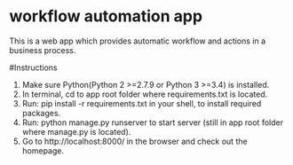 # workflow automation app
This is a web app which provides automatic workflow and actions in a business process.

#Instructions
1. Make sure Python(Python 2 >=2.7.9 or Python 3 >=3.4) is installed.
2. In terminal, cd to app root folder where requirements.txt is located.
3. Run: pip install -r requirements.txt in your shell, to install required packages.
4. Run: python manage.py runserver to start server (still in app root folder where manage.py is located).
5. Go to http://localhost:8000/ in the browser and check out the homepage.


